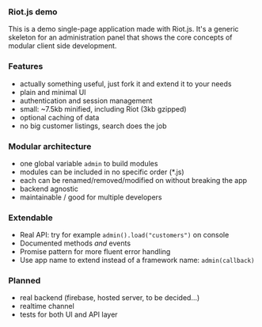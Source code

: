 
### Riot.js demo

This is a demo single-page application made with Riot.js. It's a generic skeleton for an administration panel that shows the core concepts of modular client side development.

### Features
- actually something useful, just fork it and extend it to your needs
- plain and minimal UI
- authentication and session management
- small: ~7.5kb minified, including Riot (3kb gzipped)
- optional caching of data
- no big customer listings, search does the job


### Modular architecture
- one global variable `admin` to build modules
- modules can be included in no specific order (*.js)
- each can be renamed/removed/modified on without breaking the app
- backend agnostic
- maintainable / good for multiple developers


### Extendable
- Real API: try for example `admin().load("customers")` on console
- Documented methods *and* events
- Promise pattern for more fluent error handling
- Use app name to extend instead of a framework name: `admin(callback)`


### Planned
- real backend (firebase, hosted server, to be decided...)
- realtime channel
- tests for both UI and API layer
